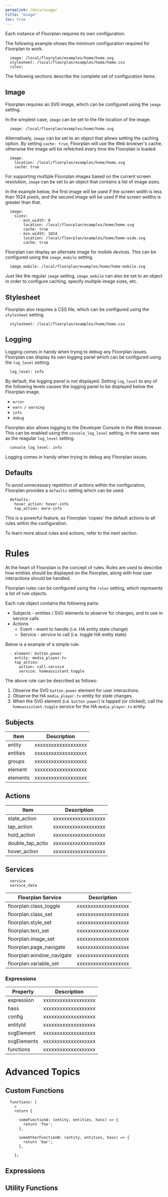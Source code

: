 ```yaml
---
permalink: /docs/usage/
title: "Usage"
toc: true
---
```


Each instance of Floorplan requires its own configuration.

The following example shows the minimum configuration required for Floorplan to work.

```
  image: /local/floorplan/examples/home/home.svg
  stylesheet: /local/floorplan/examples/home/home.css
  rules:
```

The following sections describe the complete set of configuration items.

## Image

Floorplan requires an SVG image, which can be configured using the `image` setting.

In the simplest case, `image` can be set to the file location of the image.

```
  image: /local/floorplan/examples/home/home.svg
```

Alternatively, `image` can be set to an object that allows setting the caching option. By setting `cache: true`, Floorplan will use the Web browser's cache, otherwise the image will be refetched every time the Floorplan is loaded.

```
  image:
    location: /local/floorplan/examples/home/home.svg
    cache: true
```

For supporting multiple Floorplan images based on the current screen resolution, `image` can be set to an object that contains a list of image sizes.

In the example below, the first image will be used if the screen width is less than 1024 pixels, and the second image will be used if the screen widths is greater than that.

```
  image:
    sizes:
      - min_width: 0
        location: /local/floorplan/examples/home/home.svg
        cache: true  
      - min_width: 1024
        location: /local/floorplan/examples/home/home-wide.svg
        cache: true  
```

Floorplan can display an alternate image for mobile devices. This can be configured using the `image_mobile` setting.

```
  image_mobile: /local/floorplan/examples/home/home-mobile.svg
```

Just like the regular `image` setting, `image_mobile` can also be set to an object in order to configure caching, specify multiple image sizes, etc.

## Stylesheet

Floorplan also requires a CSS file, which can be configured using the `stylesheet` setting.

```
  stylesheet: /local/floorplan/examples/home/home.css
```

## Logging

Logging comes in handy when trying to debug any Floorplan issues. Floorplan can display its own logging panel which can be configured using the `log_level` setting.

```
  log_level: info
```

By default, the logging panel is not displayed. Setting `log_level` to any of the following levels causes the logging panel to be displayed below the Floorplan image.

- `error`
- `warn / warning`
- `info`
- `debug`

Floorplan also allows logging to the Developer Console in the Web browser. This can be enabled using the `console_log_level` setting, in the same was as the reagular `log_level` setting.

```
  console_log_level: info
```

Logging comes in handy when trying to debug any Floorplan issues.

## Defaults

To avoid unnecessary repetition of actions within the configuration, Floorplan provides a `defaults` setting which can be used.

```
  defaults:
    hover_action: hover-info
    tap_action: more-info
```

This is a powerful feature, as Floorplan 'copies' the default actions to all rules within the configuration.

To learn more about rules and actions, refer to the next section.

# Rules

At the heart of Floorplan is the concept of rules. Rules are used to describe how entities should be displayed on the floorplan, along with how user interactions should be handled.

Floorplan rules can be configured using the `rules` setting, which represents a list of rule objects.

Each rule object contains the following parts:

- Subjects - entities / SVG elements to observe for changes, and to use in service calls
- Actions
  - Event - event to handle (i.e. HA entity state change)
  - Service - service to call (i.e. toggle HA entity state)

Below is a example of a simple rule.

```
  - element: button.power
    entity: media_player.tv
    tap_action:
      action: call-service
      service: homeassistant.toggle
```

The above rule can be described as follows:

1) Observe the SVG `button.power` element for user interactions.
1) Observe the HA `media_player.tv` entity for state changes.
1) When the SVG element (i.e. `button.power`) is tapped (or clicked), call the `homeassistant.toggle` service for the HA `media_player.tv` entity.

## Subjects

| Item     | Description         |
| -------- | ------------------- |
| entity   | xxxxxxxxxxxxxxxxxxx |
| entities | xxxxxxxxxxxxxxxxxxx | 
| groups   | xxxxxxxxxxxxxxxxxxx |
| element  | xxxxxxxxxxxxxxxxxxx |
| elements | xxxxxxxxxxxxxxxxxxx |

## Actions

| Item              | Description         |
| ----------------- | ------------------- |
| state_action      | xxxxxxxxxxxxxxxxxxx |
| tap_action        | xxxxxxxxxxxxxxxxxxx | 
| hold_action       | xxxxxxxxxxxxxxxxxxx |
| double_tap_actio  | xxxxxxxxxxxxxxxxxxx |
| hover_action      | xxxxxxxxxxxxxxxxxxx |

## Services

```
  service
  service_data
```

| Floorplan Service         | Description         |
| ------------------------- | ------------------- |
| floorplan.class_toggle    | xxxxxxxxxxxxxxxxxxx |
| floorplan.class_set       | xxxxxxxxxxxxxxxxxxx | 
| floorplan.style_set       | xxxxxxxxxxxxxxxxxxx |
| floorplan.text_set        | xxxxxxxxxxxxxxxxxxx |
| floorplan.image_set       | xxxxxxxxxxxxxxxxxxx |
| floorplan.page_navigate   | xxxxxxxxxxxxxxxxxxx |
| floorplan.window_navigate | xxxxxxxxxxxxxxxxxxx |
| floorplan.variable_set    | xxxxxxxxxxxxxxxxxxx |

### Expressions

| Property    | Description         |
| ----------- | ------------------- |
| expression  | xxxxxxxxxxxxxxxxxxx |
| hass        | xxxxxxxxxxxxxxxxxxx | 
| config      | xxxxxxxxxxxxxxxxxxx |
| entityId    | xxxxxxxxxxxxxxxxxxx |
| svgElement  | xxxxxxxxxxxxxxxxxxx |
| svgElements | xxxxxxxxxxxxxxxxxxx |
| functions   | xxxxxxxxxxxxxxxxxxx |

# Advanced Topics

## Custom Functions

```
  functions: |
    >
    return {

      someFunctionA: (entity, entities, hass) => {
        return 'foo'; 
      },

      someOtherFunctionB: (entity, entities, hass) => {
        return 'bar'; 
      },
      
    };
```

## Expressions

## Utility Functions
